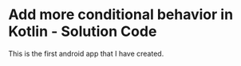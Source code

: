 Add more conditional behavior in Kotlin - Solution Code
=======================================
This is the first android app that I have created.

